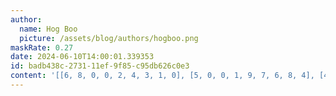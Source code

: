 ```yaml
---
author:
  name: Hog Boo
  picture: /assets/blog/authors/hogboo.png
maskRate: 0.27
date: 2024-06-10T14:00:01.339353
id: badb438c-2731-11ef-9f85-c95db626c0e3
content: '[[6, 8, 0, 0, 2, 4, 3, 1, 0], [5, 0, 0, 1, 9, 7, 6, 8, 4], [4, 7, 1, 6, 0, 8, 0, 0, 0], [0, 1, 6, 0, 5, 2, 8, 4, 3], [2, 5, 3, 4, 0, 1, 7, 9, 0], [8, 4, 7, 9, 6, 0, 1, 5, 2], [3, 0, 8, 2, 1, 6, 0, 7, 5], [1, 2, 4, 3, 7, 5, 9, 6, 0], [7, 0, 0, 0, 4, 0, 2, 3, 1]]'
---
```

